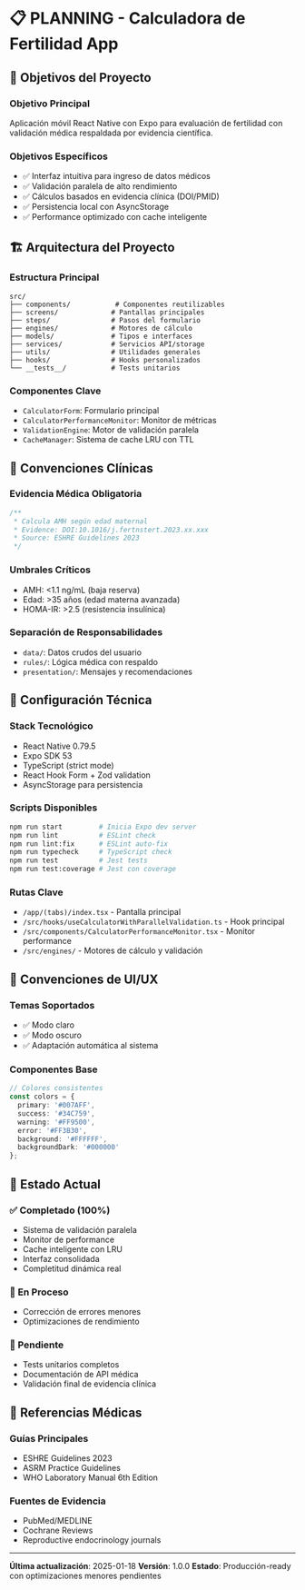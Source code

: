 # 📋 PLANNING - Calculadora de Fertilidad App

## 🎯 **Objetivos del Proyecto**

### **Objetivo Principal**
Aplicación móvil React Native con Expo para evaluación de fertilidad con validación médica respaldada por evidencia científica.

### **Objetivos Específicos**
- ✅ Interfaz intuitiva para ingreso de datos médicos
- ✅ Validación paralela de alto rendimiento
- ✅ Cálculos basados en evidencia clínica (DOI/PMID)
- ✅ Persistencia local con AsyncStorage
- ✅ Performance optimizado con cache inteligente

## 🏗️ **Arquitectura del Proyecto**

### **Estructura Principal**
```
src/
├── components/           # Componentes reutilizables
├── screens/             # Pantallas principales
├── steps/               # Pasos del formulario
├── engines/             # Motores de cálculo
├── models/              # Tipos e interfaces
├── services/            # Servicios API/storage
├── utils/               # Utilidades generales
├── hooks/               # Hooks personalizados
└── __tests__/           # Tests unitarios
```

### **Componentes Clave**
- `CalculatorForm`: Formulario principal
- `CalculatorPerformanceMonitor`: Monitor de métricas
- `ValidationEngine`: Motor de validación paralela
- `CacheManager`: Sistema de cache LRU con TTL

## 🧬 **Convenciones Clínicas**

### **Evidencia Médica Obligatoria**
```typescript
/**
 * Calcula AMH según edad maternal
 * Evidence: DOI:10.1016/j.fertnstert.2023.xx.xxx
 * Source: ESHRE Guidelines 2023
 */
```

### **Umbrales Críticos**
- AMH: <1.1 ng/mL (baja reserva)
- Edad: >35 años (edad materna avanzada)
- HOMA-IR: >2.5 (resistencia insulínica)

### **Separación de Responsabilidades**
- `data/`: Datos crudos del usuario
- `rules/`: Lógica médica con respaldo
- `presentation/`: Mensajes y recomendaciones

## 🔧 **Configuración Técnica**

### **Stack Tecnológico**
- React Native 0.79.5
- Expo SDK 53
- TypeScript (strict mode)
- React Hook Form + Zod validation
- AsyncStorage para persistencia

### **Scripts Disponibles**
```bash
npm run start         # Inicia Expo dev server
npm run lint          # ESLint check
npm run lint:fix      # ESLint auto-fix
npm run typecheck     # TypeScript check
npm run test          # Jest tests
npm run test:coverage # Jest con coverage
```

### **Rutas Clave**
- `/app/(tabs)/index.tsx` - Pantalla principal
- `/src/hooks/useCalculatorWithParallelValidation.ts` - Hook principal
- `/src/components/CalculatorPerformanceMonitor.tsx` - Monitor performance
- `/src/engines/` - Motores de cálculo y validación

## 🎨 **Convenciones de UI/UX**

### **Temas Soportados**
- ✅ Modo claro
- ✅ Modo oscuro
- ✅ Adaptación automática al sistema

### **Componentes Base**
```typescript
// Colores consistentes
const colors = {
  primary: '#007AFF',
  success: '#34C759',
  warning: '#FF9500',
  error: '#FF3B30',
  background: '#FFFFFF',
  backgroundDark: '#000000'
};
```

## 🚀 **Estado Actual**

### **✅ Completado (100%)**
- Sistema de validación paralela
- Monitor de performance
- Cache inteligente con LRU
- Interfaz consolidada
- Completitud dinámica real

### **🔄 En Proceso**
- Corrección de errores menores
- Optimizaciones de rendimiento

### **📝 Pendiente**
- Tests unitarios completos
- Documentación de API médica
- Validación final de evidencia clínica

## 🔗 **Referencias Médicas**

### **Guías Principales**
- ESHRE Guidelines 2023
- ASRM Practice Guidelines
- WHO Laboratory Manual 6th Edition

### **Fuentes de Evidencia**
- PubMed/MEDLINE
- Cochrane Reviews
- Reproductive endocrinology journals

---
**Última actualización**: 2025-01-18
**Versión**: 1.0.0
**Estado**: Producción-ready con optimizaciones menores pendientes
